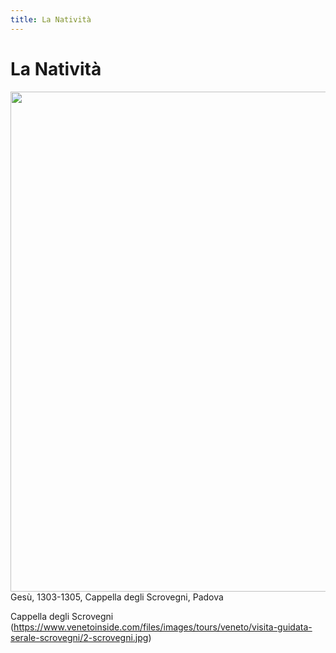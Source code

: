 ```yaml
---
title: La Natività
---
```

# La Natività

<img src="https://www.ilcaffeartisticodilo.it/wp-content/uploads/2015/12/Giotto-Nativit%C3%A0-1303-1305-Padova-Cappella-degli-Scrovegni.-998x1024.jpg"
 width="779" height="800">Gesù, 1303-1305, Cappella degli Scrovegni, Padova
 
 Cappella degli Scrovegni
 (https://www.venetoinside.com/files/images/tours/veneto/visita-guidata-serale-scrovegni/2-scrovegni.jpg)
